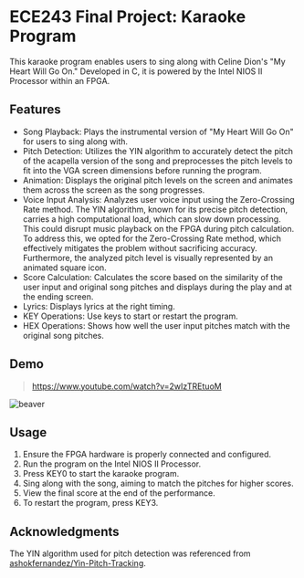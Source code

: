 # ECE243 Final Project: Karaoke Program
This karaoke program enables users to sing along with Celine Dion's "My Heart Will Go On." Developed in C, it is powered by the Intel NIOS II Processor within an FPGA.


## Features
- Song Playback: Plays the instrumental version of "My Heart Will Go On" for users to sing along with.
- Pitch Detection: Utilizes the YIN algorithm to accurately detect the pitch of the acapella version of the song and preprocesses the pitch levels to fit into the VGA screen dimensions before running the program.
- Animation: Displays the original pitch levels on the screen and animates them across the screen as the song progresses.
- Voice Input Analysis: Analyzes user voice input using the Zero-Crossing Rate method. The YIN algorithm, known for its precise pitch detection, carries a high computational load, which can slow down processing. This could disrupt music playback on the FPGA during pitch calculation. To address this, we opted for the Zero-Crossing Rate method, which effectively mitigates the problem without sacrificing accuracy. Furthermore, the analyzed pitch level is visually represented by an animated square icon.
- Score Calculation: Calculates the score based on the similarity of the user input and original song pitches and displays during the play and at the ending screen.
- Lyrics: Displays lyrics at the right timing.
- KEY Operations: Use keys to start or restart the program.
- HEX Operations: Shows how well the user input pitches match with the original song pitches.


## Demo
> https://www.youtube.com/watch?v=2wIzTREtuoM

![beaver](https://github.com/suyeon240park/ECE241/assets/123034036/558bb87c-e5d2-4657-989a-3a2fcd0c4081)


## Usage
1. Ensure the FPGA hardware is properly connected and configured.
2. Run the program on the Intel NIOS II Processor.
3. Press KEY0 to start the karaoke program.
4. Sing along with the song, aiming to match the pitches for higher scores.
5. View the final score at the end of the performance.
6. To restart the program, press KEY3.


## Acknowledgments
The YIN algorithm used for pitch detection was referenced from [ashokfernandez/Yin-Pitch-Tracking](https://github.com/ashokfernandez/Yin-Pitch-Tracking/tree/master).
